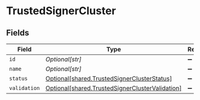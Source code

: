 # TrustedSignerCluster


## Fields

| Field                                                                                                    | Type                                                                                                     | Required                                                                                                 | Description                                                                                              |
| -------------------------------------------------------------------------------------------------------- | -------------------------------------------------------------------------------------------------------- | -------------------------------------------------------------------------------------------------------- | -------------------------------------------------------------------------------------------------------- |
| `id`                                                                                                     | *Optional[str]*                                                                                          | :heavy_minus_sign:                                                                                       | N/A                                                                                                      |
| `name`                                                                                                   | *Optional[str]*                                                                                          | :heavy_minus_sign:                                                                                       | N/A                                                                                                      |
| `status`                                                                                                 | [Optional[shared.TrustedSignerClusterStatus]](../../models/shared/trustedsignerclusterstatus.md)         | :heavy_minus_sign:                                                                                       | N/A                                                                                                      |
| `validation`                                                                                             | [Optional[shared.TrustedSignerClusterValidation]](../../models/shared/trustedsignerclustervalidation.md) | :heavy_minus_sign:                                                                                       | N/A                                                                                                      |